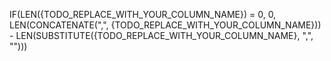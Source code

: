 IF(LEN({TODO_REPLACE_WITH_YOUR_COLUMN_NAME}) = 0, 0, LEN(CONCATENATE(",", {TODO_REPLACE_WITH_YOUR_COLUMN_NAME})) - LEN(SUBSTITUTE({TODO_REPLACE_WITH_YOUR_COLUMN_NAME}, ",", "")))
